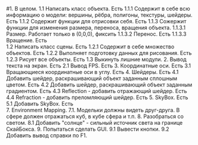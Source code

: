 #1. В целом.
	1.1 Написать класс объекта.																				Есть
		1.1.1 Содержит в себе всю информацию о модели: вершины, рёбра, полигоны, текстуры, шейдеры.			Есть
		1.1.2 Содержит функции для отрисовки себя.															Есть
		1.1.3 Сожержит функции для изменения размера, переноса, вращения объекта.
			1.1.3.1 Размер.																					Работает только в  (0,0,0), фиксить
			1.1.3.2 Перенос.																				Есть
			1.1.3.3	Вращение.																				Есть							
	1.2 Написать класс сцены.																				Есть
		1.2.1 Содержит в себе множество объектов.															Есть
		1.2.2 Выполняет подготовку данных для рисования.													Есть
		1.2.3 Рисует все объекты.																			Есть
	1.3 Выкинуть лишние модули.
2. Вывод текста на экран.																					Есть
	2.1 Вывод FPS.																							Есть
3. Координатные оси.																						Есть
	3.1 Вращающиеся координатные оси в углу.																Есть
4. Шейдеры.																									Есть
	4.1 Добавить шейдер, раскрашивающий объект заданным сплошным цветом.									Есть
	4.2 Добавить шейдер, раскрашивающий объект заданным градиентом.											Есть
	4.3 Reflection - добавить отражающий шейдер.															Есть
	4.4 Refraction - добавить преломляющий шейдер.															Есть
5. SkyBox.																									Есть
	5.1 Добавить SkyBox.																					Есть	
7. Environment Mapping. 
	7.1. Модельки должны видеть друг-друга. В сфере должен отражаться куб, в кубе сфера и т.п. 
8. Разобраться со светом.
	8.1 Добавить "солнце" - сильный источник света на границе СкайБокса.
9. Попытаться сделать GUI.
	9.1 Вывести кнопки.
	9.2 Добавить вывод справки по F1.